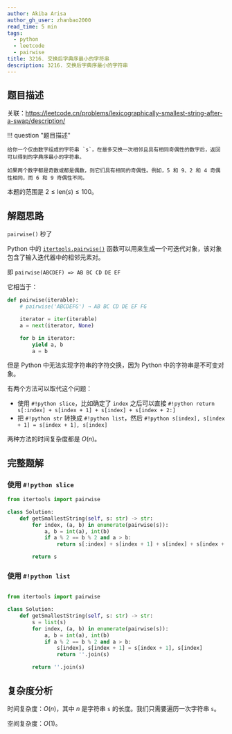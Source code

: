 ```yaml
---
author: Akiba Arisa
author_gh_user: zhanbao2000
read_time: 5 min
tags:
  - python
  - leetcode
  - pairwise
title: 3216. 交换后字典序最小的字符串
description: 3216. 交换后字典序最小的字符串
---
```


## 题目描述

关联：https://leetcode.cn/problems/lexicographically-smallest-string-after-a-swap/description/

!!! question "题目描述"

    给你一个仅由数字组成的字符串 `s`，在最多交换一次相邻且具有相同奇偶性的数字后，返回可以得到的字典序最小的字符串。
    
    如果两个数字都是奇数或都是偶数，则它们具有相同的奇偶性。例如，5 和 9、2 和 4 奇偶性相同，而 6 和 9 奇偶性不同。

本题的范围是 $2 \leq \text{len}(s) \leq 100$。

## 解题思路

`pairwise()` 秒了

Python 中的 [`itertools.pairwise()`](https://docs.python.org/zh-cn/3/library/itertools.html#itertools.pairwise) 函数可以用来生成一个可迭代对象，该对象包含了输入迭代器中的相邻元素对。

即 `pairwise(ABCDEF) => AB BC CD DE EF`

它相当于：

```python
def pairwise(iterable):
    # pairwise('ABCDEFG') → AB BC CD DE EF FG

    iterator = iter(iterable)
    a = next(iterator, None)

    for b in iterator:
        yield a, b
        a = b
```

但是 Python 中无法实现字符串的字符交换，因为 Python 中的字符串是不可变对象。

有两个方法可以取代这个问题：

 - 使用 `#!python slice`，比如确定了 `index` 之后可以直接 `#!python return s[:index] + s[index + 1] + s[index] + s[index + 2:]`
 - 把 `#!python str` 转换成 `#!python list`，然后 `#!python s[index], s[index + 1] = s[index + 1], s[index]`

两种方法的时间复杂度都是 $O(n)$。

## 完整题解

### 使用 `#!python slice`

```python
from itertools import pairwise

class Solution:
    def getSmallestString(self, s: str) -> str:
        for index, (a, b) in enumerate(pairwise(s)):
            a, b = int(a), int(b)
            if a % 2 == b % 2 and a > b:
                return s[:index] + s[index + 1] + s[index] + s[index + 2:]

        return s
```

### 使用 `#!python list`

```python

from itertools import pairwise

class Solution:
    def getSmallestString(self, s: str) -> str:
        s = list(s)
        for index, (a, b) in enumerate(pairwise(s)):
            a, b = int(a), int(b)
            if a % 2 == b % 2 and a > b:
                s[index], s[index + 1] = s[index + 1], s[index]
                return ''.join(s)

        return ''.join(s)
```

## 复杂度分析

时间复杂度：$O(n)$，其中 $n$ 是字符串 `s` 的长度。我们只需要遍历一次字符串 `s`。

空间复杂度：$O(1)$。
